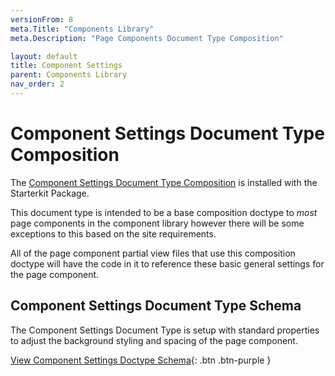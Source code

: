 ```yaml
---
versionFrom: 8
meta.Title: "Components Library"
meta.Description: "Page Components Document Type Composition"

layout: default
title: Component Settings
parent: Components Library
nav_order: 2
---
```


# Component Settings Document Type Composition

The [Component Settings Document Type Composition](/Starterkit-Package/v8/doctypes/Doctype-Comp-Settings-Schema.html) is installed with the Starterkit Package.

This document type is intended to be a base composition doctype to *most* page components in the component library however there will be some exceptions to this based on the site requirements. 

All of the page component partial view files that use this composition doctype will have the code in it to reference these basic general settings for the page component.

## Component Settings Document Type Schema

The Component Settings Document Type is setup with standard properties to adjust the background styling and spacing of the page component.

[View Component Settings Doctype Schema](/Starterkit-Package/v8/doctypes/Doctype-Comp-Settings-Schema.html){: .btn .btn-purple }
